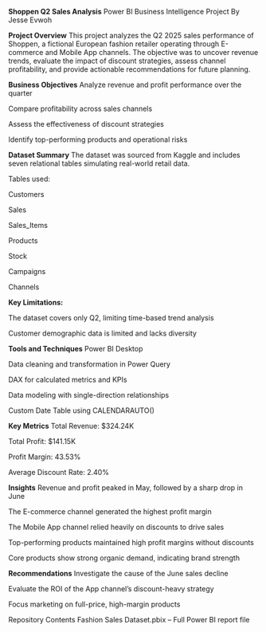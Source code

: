 **Shoppen Q2 Sales Analysis**
Power BI Business Intelligence Project
By Jesse Evwoh

**Project Overview**
This project analyzes the Q2 2025 sales performance of Shoppen, a fictional European fashion retailer operating through E-commerce and Mobile App channels. The objective was to uncover revenue trends, evaluate the impact of discount strategies, assess channel profitability, and provide actionable recommendations for future planning.

**Business Objectives**
Analyze revenue and profit performance over the quarter

Compare profitability across sales channels

Assess the effectiveness of discount strategies

Identify top-performing products and operational risks

**Dataset Summary**
The dataset was sourced from Kaggle and includes seven relational tables simulating real-world retail data.

Tables used:

Customers

Sales

Sales_Items

Products

Stock

Campaigns

Channels

**Key Limitations:**

The dataset covers only Q2, limiting time-based trend analysis

Customer demographic data is limited and lacks diversity

**Tools and Techniques**
Power BI Desktop

Data cleaning and transformation in Power Query

DAX for calculated metrics and KPIs

Data modeling with single-direction relationships

Custom Date Table using CALENDARAUTO()

**Key Metrics**
Total Revenue: $324.24K

Total Profit: $141.15K

Profit Margin: 43.53%

Average Discount Rate: 2.40%

**Insights**
Revenue and profit peaked in May, followed by a sharp drop in June

The E-commerce channel generated the highest profit margin

The Mobile App channel relied heavily on discounts to drive sales

Top-performing products maintained high profit margins without discounts

Core products show strong organic demand, indicating brand strength

**Recommendations**
Investigate the cause of the June sales decline

Evaluate the ROI of the App channel’s discount-heavy strategy

Focus marketing on full-price, high-margin products

Repository Contents
Fashion Sales Dataset.pbix – Full Power BI report file
